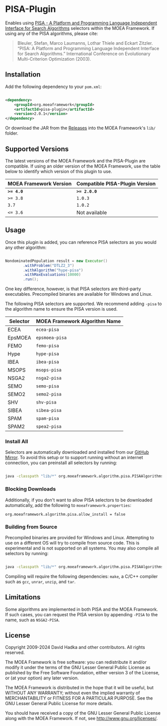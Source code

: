 # PISA-Plugin

Enables using [PISA - A Platform and Programming Language Independent Interface for Search Algorithms](http://sop.tik.ee.ethz.ch/pisa) selectors within the MOEA Framework.  If using any of the PISA
algorithms, please cite:

> Bleuler, Stefan, Marco Laumanns, Lothar Thiele and Eckart Zitzler. “PISA: A Platform and Programming Language Independent Interface for Search Algorithms.” International Conference on Evolutionary Multi-Criterion Optimization (2003).

## Installation

Add the following dependency to your `pom.xml`:

```xml

<dependency>
    <groupId>org.moeaframework</groupId>
    <artifactId>pisa-plugin</artifactId>
    <version>2.0.1</version>
</dependency>
```

Or download the JAR from the [Releases](https://github.com/MOEAFramework/PISA-Plugin/releases) into the MOEA Framework's `lib/` folder.

## Supported Versions

The latest versions of the MOEA Framework and the PISA-Plugin are compatible.  If using an older version of the
MOEA Framework, use the table below to identify which version of this plugin to use.

MOEA Framework Version | Compatible PISA-Plugin Version
---------------------- | ------------------------------
**`>= 4.0`**           | **`>= 2.0.0`**
`>= 3.8`               | `1.0.3`      
`3.7`                  | `1.0.2`
`<= 3.6`               | Not available

## Usage

Once this plugin is added, you can reference PISA selectors as you would any other algorithm:

```java

NondominatedPopulation result = new Executor()
		.withProblem("DTLZ2_3")
		.withAlgorithm("hype-pisa")
		.withMaxEvaluations(10000)
		.run();
```

One key difference, however, is that PISA selectors are third-party executables.  Precompiled binaries are
available for Windows and Linux.

The following PISA selectors are supported.  We recommend adding `-pisa` to the algorithm name to ensure
the PISA version is used.

Selector | MOEA Framework Algorithm Name
-------- | -----------------------------
ECEA     | `ecea-pisa`
EpsMOEA  | `epsmoea-pisa`
FEMO     | `femo-pisa`
Hype     | `hype-pisa`
IBEA     | `ibea-pisa`
MSOPS    | `msops-pisa`
NSGA2    | `nsga2-pisa`
SEMO     | `semo-pisa`
SEMO2    | `semo2-pisa`
SHV      | `shv-pisa`
SIBEA    | `sibea-pisa`
SPAM     | `spam-pisa`
SPAM2    | `spea2-pisa`

### Install All

Selectors are automatically downloaded and installed from our [GitHub Mirror](https://github.com/MOEAFramework/PISA/).
To avoid this setup or to support running without an internet connection, you can preinstall all selectors by running:

```bash

java -classpath "lib/*" org.moeaframework.algorithm.pisa.PISAAlgorithms install
```

### Blocking Downloads

Additionally, if you don't want to allow PISA selectors to be downloaded automatically, add the following to 
`moeaframework.properties`:

```
org.moeaframework.algorithm.pisa.allow_install = false
```

### Building from Source

Precompiled binaries are provided for Windows and Linux.  Attempting to use on a different OS will try to
compile from source code.  This is experimental and is not supported on all systems.  You may also compile
all selectors by running:

```bash

java -classpath "lib/*" org.moeaframework.algorithm.pisa.PISAAlgorithms install_source
```

Compiling will require the following dependencies: `make`, a C/C++ compiler such as `gcc`, `unrar`,
`unzip`, and `tar`.


## Limitations

Some algorithms are implemented in both PISA and the MOEA Framework.  If such cases, you can request the PISA
version by appending `-PISA` to the name, such as `NSGA2-PISA`.

## License

Copyright 2009-2024 David Hadka and other contributors.  All rights reserved.

The MOEA Framework is free software: you can redistribute it and/or modify
it under the terms of the GNU Lesser General Public License as published by
the Free Software Foundation, either version 3 of the License, or (at your
option) any later version.

The MOEA Framework is distributed in the hope that it will be useful, but
WITHOUT ANY WARRANTY; without even the implied warranty of MERCHANTABILITY
or FITNESS FOR A PARTICULAR PURPOSE.  See the GNU Lesser General Public
License for more details.

You should have received a copy of the GNU Lesser General Public License
along with the MOEA Framework.  If not, see <http://www.gnu.org/licenses/>.
